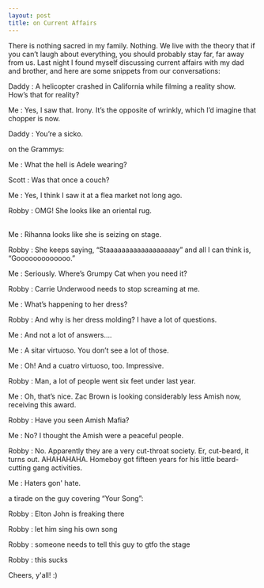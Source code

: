 ```yaml
---
layout: post
title: on Current Affairs
---
```


There is nothing sacred in my family. Nothing. We live with the theory
that if you can’t laugh about everything, you should probably stay far,
far away from us. Last night I found myself discussing current affairs with my
dad and brother, and here are some snippets from our conversations:

Daddy
: A helicopter crashed in California while filming a reality show. How’s that for reality? 

Me
: Yes, I saw that. Irony. It’s the opposite of wrinkly, which I’d imagine that chopper is now. 

Daddy
: You’re a sicko. 

on the Grammys:

Me
: What the hell is Adele wearing?

Scott
: Was that once a couch?

Me
: Yes, I think I saw it at a flea market not long ago.

Robby
: OMG! She looks like an oriental rug.  
<br/>

Me
: Rihanna looks like she is seizing on stage.

Robby
: She keeps saying, “Staaaaaaaaaaaaaaaaaay” and all I can think is, “Gooooooooooooo.”

Me
: Seriously. Where’s Grumpy Cat when you need it?
<br/>


Robby
: Carrie Underwood needs to stop screaming at me.

Me
: What’s happening to her dress?

Robby
: And why is her dress molding? I have a lot of questions.

Me
: And not a lot of answers….
<br/>

Me
: A sitar virtuoso. You don’t see a lot of those.

Me
: Oh! And a cuatro virtuoso, too. Impressive.

Robby
: Man, a lot of people went six feet under last year. 
<br/>

Me
: Oh, that’s nice. Zac Brown is looking considerably less Amish now, receiving this award.

Robby
: Have you seen Amish Mafia?

Me
: No? I thought the Amish were a peaceful people.

Robby
: No. Apparently they are a very cut-throat society. Er, cut-beard, it turns out. AHAHAHAHA. Homeboy got 
fifteen years for his little beard-cutting gang activities. 

Me
: Haters gon' hate. 
<br/>

a tirade on the guy covering “Your Song”:

Robby
: Elton John is freaking there

Robby
: let him sing his own song

Robby
: someone needs to tell this guy to gtfo the stage

Robby
: this sucks
<br/>

Cheers, y'all! :)


